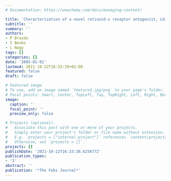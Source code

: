 ```yaml
---
# Documentation: https://wowchemy.com/docs/managing-content/

title: 'Characterization of a novel retinoid-x receptor antagonist, LG1208: K3-011P'
subtitle: ''
summary: ''
authors:
- P Brazda
- S Benko
- L Nagy
tags: []
categories: []
date: '2005-01-01'
lastmod: 2021-10-22T18:33:39+02:00
featured: false
draft: false

# Featured image
# To use, add an image named `featured.jpg/png` to your page's folder.
# Focal points: Smart, Center, TopLeft, Top, TopRight, Left, Right, BottomLeft, Bottom, BottomRight.
image:
  caption: ''
  focal_point: ''
  preview_only: false

# Projects (optional).
#   Associate this post with one or more of your projects.
#   Simply enter your project's folder or file name without extension.
#   E.g. `projects = ["internal-project"]` references `content/project/deep-learning/index.md`.
#   Otherwise, set `projects = []`.
projects: []
publishDate: '2021-10-22T16:33:38.625677Z'
publication_types:
- '2'
abstract: ''
publication: '*The Febs Journal*'
---
```


